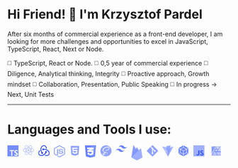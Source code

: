 # Hi Friend! 👋 I'm Krzysztof Pardel

After six months of commercial experience as a front-end developer, I am looking for more challenges and opportunities to excel in JavaScript, TypeScript, React, Next or Node.

◻️ TypeScript, React or Node.
◻️ 0,5 year of commercial experience
◻️ Diligence, Analytical thinking, Integrity
◻️ Proactive approach, Growth mindset
◻️ Collaboration, Presentation, Public Speaking
◻️ In progress -> Next, Unit Tests

---
<h1> Languages and Tools I use:</h1>
<p style="display:block;">
                <img alt="JavaScript" style="padding-right:10px;" width="25px" src="img/JS.jpg">
  <img  alt="JavaScript" align="left" style="padding-right:10px;" width="25px" src="img/TS.jpg">
                <img  alt="React" align="left" style="padding-right:10px;" width="25px" src="img/React.png" >
   <img  alt="JavaScript" align="left" style="padding-right:10px;" width="25px" src="img/Redux.png">
<img  alt="JavaScript" align="left" style="padding-right:10px;" width="25px" src="img/NodeJS.png">
                <img  alt="HTML5" align="left" style="padding-right:10px;" width="25px" src="img/HTML5.png" >
                <img  alt="CSS3" align="left" style="padding-right:10px;" width="25px" src="img/CSS3.png">
                <img  alt="SASS" align="left" style="padding-right:10px;" width="25px" src="img/SASS.png">
                <img  alt="TailwindCSS" align="left" style="padding-right:10px;" width="25px" src="img/TailwindCSS.png">
                <img  alt="Firebase" align="left" style="padding-right:10px;" width="25px" src="img/Firebase.png">
                <img  alt="GIT" align="left" style="padding-right:10px;" width="25px" src="img/GIT.png">
                <img  alt="Vite" align="left" style="padding-right:10px;" width="25px" src="img/Vite.png">
                <img  alt="WebPack" align="left" style="padding-right:10px;" width="25px" src="img/WebPack.png">
                <img  alt="Affinity" style="padding-right:10px;" width="25px" src="img/Affinity.png">
</p>
<!-- [![Top Langs](https://github-readme-stats.vercel.app/api/top-langs/?username=KrzysztofPardel&hide_progress=true)](https://github.com/anuraghazra/github-readme-stats) -->

